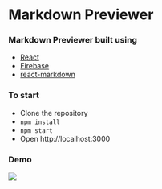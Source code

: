 # Markdown Previewer

### Markdown Previewer built using

- [React](https://reactjs.org/)
- [Firebase](https://firebase.google.com/)
- [react-markdown](https://www.npmjs.com/package/react-markdown)

### To start

- Clone the repository
- `npm install`
- `npm start`
- Open http://localhost:3000

### Demo

![](Markdown.gif)
